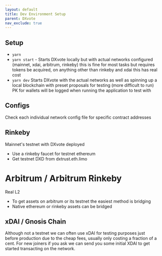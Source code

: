 ```yaml
---
layout: default
title: Dev Environment Setup
parent: DXvote
nav_exclude: true
---
```


## Setup
- `yarn`
- `yarn start` - Starts DXvote locally but with actual networks configured (mainnet, xdai, arbitrum, rinkeby) this is fine for most tasks but requires tokens be acquired, on anything other than rinkeby and xdai this has real cost
- `yarn dev` Starts DXvote with the actual networks as well as spinning up a local blockchain with preset proposals for testing (more difficult to run) PK for wallets will be logged when running the application to test with

## Configs
Check each individual network config file for specific contract addresses

## Rinkeby
Mainnet's testnet with DXvote deployed
- Use a rinkeby faucet for testnet ethereum
- Get testnet DXD from dxtrust.eth.limo

# Arbitrum / Arbitrum Rinkeby
Real L2
- To get assets on arbitrum or its testnet the easiest method is bridging
- Native ethereum or rinkeby assets can be bridged

## xDAI / Gnosis Chain
Although not a testnet we can often use xDAI for testing purposes just before production due to the cheap fees, usually only costing a fraction of a cent. For new joiners if you ask we can send you some initial XDAI to get started transacting on the network. 